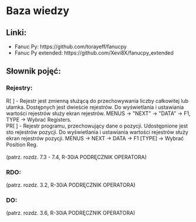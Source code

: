 # Baza wiedzy

## Linki:
<ul>
<li>Fanuc Py: https://github.com/torayeff/fanucpy</li>
<li>Fanuc Py extended: https://github.com/Xevi8X/fanucpy_extended</li>
</ul>

## Słownik pojęć:
### Rejestry:
R[ ] - Rejestr jest zmienną służącą do przechowywania liczby całkowitej lub ułamka. Dostępnych jest dwieście rejestrów. Do wyświetlania i ustawiania wartości rejestrów służy ekran rejestrów. MENUS -> "NEXT" -> "DATA" -> F1, TYPE -> Wybrać Registers.<br/>
PR[ ] - Rejestr programu, przechowujący dane o pozycji. Udostępnione jest sto rejestrów pozycji. Do wyświetlania i ustawiania wartości rejestrów służy ekran rejestrów pozycji. MENUS -> NEXT -> DATA -> F1 [TYPE] -> Wybrać Position Reg. <br/> <br/>  (patrz. rozdz. 7.3 - 7.4, R-30iA PODRĘCZNIK OPERATORA)
### RDO:
(patrz. rozdz. 3.2, R-30iA PODRĘCZNIK OPERATORA)
### DO:
(patrz. rozdz. 3.6, R-30iA PODRĘCZNIK OPERATORA)
